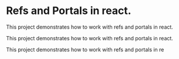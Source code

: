 # Refs and Portals in react.

This project demonstrates how to work with refs and portals in react.

This project demonstrates how to work with refs and portals in react.

This project demonstrates how to work with refs and portals in re